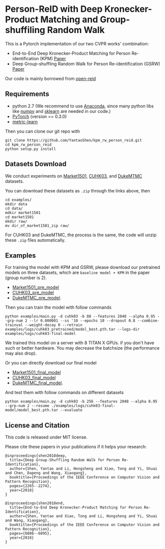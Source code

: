 # Person-ReID with Deep Kronecker-Product Matching and Group-shuffiling Random Walk

This is a Pytorch implementation of our two CVPR works' combination:

* End-to-End Deep Kronecker-Product Matching for Person Re-identification (KPM) [Paper](http://openaccess.thecvf.com/content_cvpr_2018/papers/Shen_End-to-End_Deep_Kronecker-Product_CVPR_2018_paper.pdf)  
* Deep Group-shuffling Random Walk for Person Re-identification (GSRW) [Paper](http://openaccess.thecvf.com/content_cvpr_2018/papers/Shen_Deep_Group-Shuffling_Random_CVPR_2018_paper.pdf)

Our code is mainly borrowed from [open-reid](https://github.com/Cysu/open-reid)


## Requirements
* python 2.7 (We recommend to use [Anaconda](https://www.anaconda.com/download/#linux), since many python libs like [numpy](http://www.numpy.org/) and [sklearn](http://scikit-learn.org/stable/) are needed in our code.)  
* [PyTorch](https://pytorch.org/previous-versions/) (version == 0.3.0)   
* [metric-learn](https://github.com/metric-learn/metric-learn)  

Then you can clone our git repo with
```shell
git clone https://github.com/YantaoShen/kpm_rw_person_reid.git
cd kpm_rw_person_reid
python setup.py install
```

## Datasets Download
We conduct experiments on [Market1501](https://drive.google.com/file/d/0B8-rUzbwVRk0c054eEozWG9COHM/view), [CUHK03](//docs.google.com/spreadsheet/viewform?usp=drive_web&formkey=dHRkMkFVSUFvbTJIRkRDLWRwZWpONnc6MA#gid=0), and [DukeMTMC](https://drive.google.com/uc?id=0B0VOCNYh8HeRdnBPa2ZWaVBYSVk) datasets.

You can download these datasets as `.zip` through the links above, then   
```shell
cd examples/
mkdir data
cd data/
mdkir market1501
cd market1501
mkdir raw/
mv dir_of_market1501_zip raw/
```
For CUHK03 and DukeMTMC, the process is the same, the code will unzip these `.zip` files automatically.


## Examples
For training the model with KPM and GSRW, please download our pretrained models on three datasets, which are `baseline model + KPM` in the paper (group number is 2).  
* [Market1501_pre_model](https://drive.google.com/open?id=1NKjvf5FbLR2eqybFULBRc3f2_9KM8J4W) 
* [CUHK03_pre_model](https://drive.google.com/open?id=1cKwO7ra9QJsjja5GtgpeFNJyg-sTs6ba) 
* [DukeMTMC_pre_model](https://drive.google.com/open?id=1RhouE85aji9w7asdPolmGbWnQsZBVAIm).

Then you can train the model with follow commands
```shell
python examples/main.py -d cuhk03 -b 88 --features 2048 --alpha 0.95 --grp-num 2 --lr 0.000001 --ss '10 --epochs 10 --dropout 0.8 --combine-trainval --weight-decay 0 --retrain examples/logs/cuhk03_pretrained/model_best.pth.tar --logs-dir examples/logs/cuhk03-final-model
```

We trained this model on a server with 8 TITAN X GPUs. if you don't have such or better hardware. You may decrease the batchsize (the performance may also drop).

Or you can directly download our final model 
* [Market1501_final_model](https://drive.google.com/open?id=1yV6gX12w7SaTwF9BfyO2F1x3Ky0JjZUS)
* [CUHK03_final_model](https://drive.google.com/open?id=1Qzu7JmNkeiol0XK1u_yURE-IqG8lBRkU)
* [DukeMTMC_final_model](https://drive.google.com/open?id=1DEEZnriHpKLq8ntr_Ly3g5VpI2RnAGHH).

And test them with follow commands on different datasets
```shell
python examples/main.py -d cuhk03 -b 256 --features 2048 --alpha 0.95 --grp-num 2 --resume ./examples/logs/cuhk03-final-model/model_best.pth.tar --evaluate
```

## License and Citation
This code is released under MIT license.

Please cite these papers in your publications if it helps your research:
```
@inproceedings{shen2018deep,
  title={Deep Group-Shuffling Random Walk for Person Re-Identification},
  author={Shen, Yantao and Li, Hongsheng and Xiao, Tong and Yi, Shuai and Chen, Dapeng and Wang, Xiaogang},
  booktitle={Proceedings of the IEEE Conference on Computer Vision and Pattern Recognition},
  pages={2265--2274},
  year={2018}
}
```

```
@inproceedings{shen2018end,
  title={End-to-End Deep Kronecker-Product Matching for Person Re-Identification},
  author={Shen, Yantao and Xiao, Tong and Li, Hongsheng and Yi, Shuai and Wang, Xiaogang},
  booktitle={Proceedings of the IEEE Conference on Computer Vision and Pattern Recognition},
  pages={6886--6895},
  year={2018}
}
```




